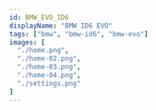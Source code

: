 ```yaml
---
id: BMW_EVO_ID6
displayName: "BMW ID6 EVO"
tags: ["bmw", "bmw-id6", "bmw-evo"]
images: [
  "./home.png",
  "./home-02.png",
  "./home-03.png",
  "./home-04.png",
  "./settings.png"
]
---
```

